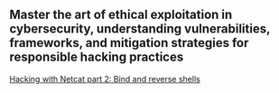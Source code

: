 ## Master the art of ethical exploitation in cybersecurity, understanding vulnerabilities, frameworks, and mitigation strategies for responsible hacking practices

[Hacking with Netcat part 2: Bind and reverse shells](https://www.hackingtutorials.org/networking/hacking-netcat-part-2-bind-reverse-shells/)
<br></br>
[]()
<br></br>
[]()
<br></br>
[]()
<br></br>
[]()
<br></br>
[]()
<br></br>
[]()
<br></br>
[]()
<br></br>
[]()
<br></br>
[]()
<br></br>
[]()
<br></br>
[]()
<br></br>
[]()
<br></br>
[]()
<br></br>
